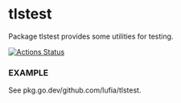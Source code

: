 # tlstest

Package tlstest provides some utilities for testing.

[![Actions Status][actions-image]][actions-url]

### EXAMPLE

See pkg.go.dev/github.com/lufia/tlstest.

[actions-image]: https://github.com/lufia/tlstest/workflows/Test/badge.svg?branch=master
[actions-url]: https://github.com/lufia/tlstest/actions?workflow=Test

